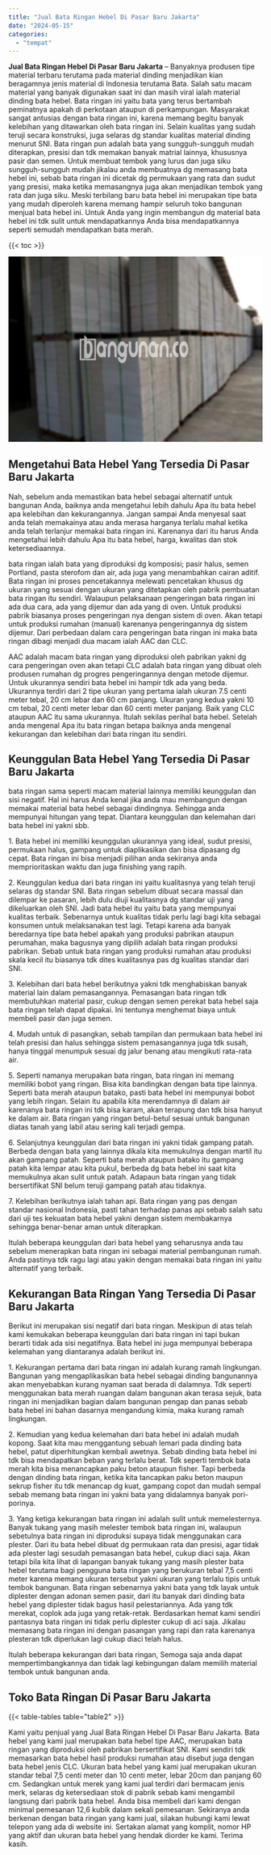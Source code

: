 ```yaml
---
title: "Jual Bata Ringan Hebel Di Pasar Baru Jakarta"
date: "2024-05-15"
categories: 
  - "tempat"
---
```


**Jual Bata Ringan Hebel Di Pasar Baru Jakarta** – Banyaknya produsen tipe material terbaru terutama pada material dinding menjadikan kian beragamnya jenis material di Indonesia terutama Bata. Salah satu macam material yang banyak digunakan saat ini dan masih viral ialah material dinding bata hebel. Bata ringan ini yaitu bata yang terus bertambah peminatnya apakah di perkotaan ataupun di perkampungan. Masyarakat sangat antusias dengan bata ringan ini, karena memang begitu banyak kelebihan yang ditawarkan oleh bata ringan ini. Selain kualitas yang sudah teruji secara konstruksi, juga selaras dg standar kualitas material dinding menurut SNI. Bata ringan pun adalah bata yang sungguh-sungguh mudah diterapkan, presisi dan tdk memakan banyak matrial lainnya, khususnya pasir dan semen. Untuk membuat tembok yang lurus dan juga siku sungguh-sungguh mudah jikalau anda membuatnya dg memasang bata hebel ini, sebab bata ringan ini dicetak dg permukaan yang rata dan sudut yang presisi, maka ketika memasangnya juga akan menjadikan tembok yang rata dan juga siku. Meski terbilang baru bata hebel ini merupakan tipe bata yang mudah diperoleh karena memang hampir seluruh toko bangunan menjual bata hebel ini. Untuk Anda yang ingin membangun dg material bata hebel ini tdk sulit untuk mendapatkannya Anda bisa mendapatkannya seperti semudah mendapatkan bata merah.

{{< toc >}}

![Jual Bata Ringan Hebel Di Pasar Baru Jakarta](/images/jual-hebel-murah-02.png)

## Mengetahui Bata Hebel Yang Tersedia Di Pasar Baru Jakarta

Nah, sebelum anda memastikan bata hebel sebagai alternatif untuk bangunan Anda, baiknya anda mengetahui lebih dahulu Apa itu bata hebel apa kelebihan dan kekurangannya. Jangan sampai Anda menyesal saat anda telah memakainya atau anda merasa harganya terlalu mahal ketika anda telah terlanjur memakai bata ringan ini. Karenanya dari itu harus Anda mengetahui lebih dahulu Apa itu bata hebel, harga, kwalitas dan stok ketersediaannya.

bata ringan ialah bata yang diproduksi dg komposisi; pasir halus, semen Portland, pasta sterofom dan air, ada juga yang menambahkan cairan aditif. Bata ringan ini proses pencetakannya melewati pencetakan khusus dg ukuran yang sesuai dengan ukuran yang ditetapkan oleh pabrik pembuatan bata ringan itu sendiri. Walaupun pelaksanaan pengeringan bata ringan ini ada dua cara, ada yang dijemur dan ada yang di oven. Untuk produksi pabrik biasanya proses pengeringan nya dengan sistem di oven. Akan tetapi untuk produksi rumahan (manual) karenanya pengeringannya dg sistem dijemur. Dari perbedaan dalam cara pengeringan bata ringan ini maka bata ringan dibagi menjadi dua macam ialah AAC dan CLC.

AAC adalah macam bata ringan yang diproduksi oleh pabrikan yakni dg cara pengeringan oven akan tetapi CLC adalah bata ringan yang dibuat oleh produsen rumahan dg progres pengeringannya dengan metode dijemur. Untuk ukurannya sendiri bata hebel ini hampir tdk ada yang beda. Ukurannya terdiri dari 2 tipe ukuran yang pertama ialah ukuran 7.5 centi meter tebal, 20 cm lebar dan 60 cm panjang. Ukuran yang kedua yakni 10 cm tebal, 20 centi meter lebar dan 60 centi meter panjang. Baik yang CLC ataupun AAC itu sama ukurannya. Itulah sekilas perihal bata hebel. Setelah anda mengenal Apa itu bata ringan betapa baiknya anda mengenal kekurangan dan kelebihan dari bata ringan itu sendiri.

## Keunggulan Bata Hebel Yang Tersedia Di Pasar Baru Jakarta

bata ringan sama seperti macam material lainnya memiliki keunggulan dan sisi negatif. Hal ini harus Anda kenal jika anda mau membangun dengan memakai material bata hebel sebagai dindingnya. Sehingga anda mempunyai hitungan yang tepat. Diantara keunggulan dan kelemahan dari bata hebel ini yakni sbb.

1\. Bata hebel ini memiliki keunggulan ukurannya yang ideal, sudut presisi, permukaan halus, gampang untuk diaplikasikan dan bisa dipasang dg cepat. Bata ringan ini bisa menjadi pilihan anda sekiranya anda memprioritaskan waktu dan juga finishing yang rapih.

2\. Keunggulan kedua dari bata ringan ini yaitu kualitasnya yang telah teruji selaras dg standar SNI. Bata ringan sebelum dibuat secara massal dan dilempar ke pasaran, lebih dulu diuji kualitasnya dg standar uji yang dikeluarkan oleh SNI. Jadi bata hebel itu yaitu bata yang mempunyai kualitas terbaik. Sebenarnya untuk kualitas tidak perlu lagi bagi kita sebagai konsumen untuk melaksanakan test lagi. Tetapi karena ada banyak beredarnya tipe bata hebel apakah yang produksi pabrikan ataupun perumahan, maka bagusnya yang dipilih adalah bata ringan produksi pabrikan. Sebab untuk bata ringan yang produksi rumahan atau produksi skala kecil itu biasanya tdk dites kualitasnya pas dg kualitas standar dari SNI.

3\. Kelebihan dari bata hebel berikutnya yakni tdk menghabiskan banyak material lain dalam pemasangannya. Pemasangan bata ringan tdk membutuhkan material pasir, cukup dengan semen perekat bata hebel saja bata ringan telah dapat dipakai. Ini tentunya menghemat biaya untuk membeli pasir dan juga semen.

4\. Mudah untuk di pasangkan, sebab tampilan dan permukaan bata hebel ini telah presisi dan halus sehingga sistem pemasangannya juga tdk susah, hanya tinggal menumpuk sesuai dg jalur benang atau mengikuti rata-rata air.

5\. Seperti namanya merupakan bata ringan, bata ringan ini memang memiliki bobot yang ringan. Bisa kita bandingkan dengan bata tipe lainnya. Seperti bata merah ataupun batako, pasti bata hebel ini mempunyai bobot yang lebih ringan. Selain itu apabila kita merendamnya di dalam air karenanya bata ringan ini tdk bisa karam, akan terapung dan tdk bisa hanyut ke dalam air. Bata ringan yang ringan betul-betul sesuai untuk bangunan diatas tanah yang labil atau sering kali terjadi gempa.

6\. Selanjutnya keunggulan dari bata ringan ini yakni tidak gampang patah. Berbeda dengan bata yang lainnya dikala kita memukulnya dengan martil itu akan gampang patah. Seperti bata merah ataupun batako itu gampang patah kita lempar atau kita pukul, berbeda dg bata hebel ini saat kita memukulnya akan sulit untuk patah. Adapaun bata ringan yang tidak bersertifikat SNI belum teruji gampang patah atau tidaknya.

7\. Kelebihan berikutnya ialah tahan api. Bata ringan yang pas dengan standar nasional Indonesia, pasti tahan terhadap panas api sebab salah satu dari uji tes kekuatan bata hebel yakni dengan sistem membakarnya sehingga benar-benar aman untuk diterapkan.

Itulah beberapa keunggulan dari bata hebel yang seharusnya anda tau sebelum menerapkan bata ringan ini sebagai material pembangunan rumah. Anda pastinya tdk ragu lagi atau yakin dengan memakai bata ringan ini yaitu alternatif yang terbaik.

## Kekurangan Bata Ringan Yang Tersedia Di Pasar Baru Jakarta

Berikut ini merupakan sisi negatif dari bata ringan. Meskipun di atas telah kami kemukakan beberapa keunggulan dari bata ringan ini tapi bukan berarti tidak ada sisi negatifnya. Bata hebel ini juga mempunyai beberapa kelemahan yang diantaranya adalah berikut ini.

1\. Kekurangan pertama dari bata ringan ini adalah kurang ramah lingkungan. Bangunan yang mengaplikasikan bata hebel sebagai dinding bangunannya akan menyebabkan kurang nyaman saat berada di dalamnya. Tdk seperti menggunakan bata merah ruangan dalam bangunan akan terasa sejuk, bata ringan ini menjadikan bagian dalam bangunan pengap dan panas sebab bata hebel ini bahan dasarnya mengandung kimia, maka kurang ramah lingkungan.

2\. Kemudian yang kedua kelemahan dari bata hebel ini adalah mudah kopong. Saat kita mau menggantung sebuah lemari pada dinding bata hebel, patut diperhitungkan kembali awetnya. Sebab dinding bata hebel ini tdk bisa mendapatkan beban yang terlalu berat. Tdk seperti tembok bata merah kita bisa menancapkan paku beton ataupun fisher. Tapi berbeda dengan dinding bata ringan, ketika kita tancapkan paku beton maupun sekrup fisher itu tdk menancap dg kuat, gampang copot dan mudah sempal sebab memang bata ringan ini yakni bata yang didalamnya banyak pori-porinya.

3\. Yang ketiga kekurangan bata ringan ini adalah sulit untuk memelesternya. Banyak tukang yang masih melester tembok bata ringan ini, walaupun sebetulnya bata ringan ini diproduksi supaya tidak menggunakan cara plester. Dari itu bata hebel dibuat dg permukaan rata dan presisi, agar tidak ada plester lagi sesudah pemasangan bata hebel, cukup diaci saja. Akan tetapi bila kita lihat di lapangan banyak tukang yang masih plester bata hebel terutama bagi pengguna bata ringan yang berukuran tebal 7,5 centi meter karena memang ukuran tersebut yakni ukuran yang terlalu tipis untuk tembok bangunan. Bata ringan sebenarnya yakni bata yang tdk layak untuk diplester dengan adonan semen pasir, dari itu banyak dari dinding bata hebel yang diplester tidak bagus hasil pelestariannya. Ada yang tdk merekat, coplok ada juga yang retak-retak. Berdasarkan hemat kami sendiri pantasnya bata ringan ini tidak perlu diplester cukup di aci saja. Jikalau memasang bata ringan ini dengan pasangan yang rapi dan rata karenanya plesteran tdk diperlukan lagi cukup diaci telah halus.

Itulah beberapa kekurangan dari bata ringan, Semoga saja anda dapat mempertimbangkannya dan tidak lagi kebingungan dalam memilih material tembok untuk bangunan anda.

## Toko Bata Ringan Di Pasar Baru Jakarta

{{< table-tables table="table2" >}}

Kami yaitu penjual yang Jual Bata Ringan Hebel Di Pasar Baru Jakarta. Bata hebel yang kami jual merupakan bata hebel tipe AAC, merupakan bata ringan yang diproduksi oleh pabrikan bersertifikat SNI. Kami sendiri tdk memasarkan bata hebel hasil produksi rumahan atau disebut juga dengan bata hebel jenis CLC. Ukuran bata hebel yang kami jual merupakan ukuran standar tebal 7,5 centi meter dan 10 centi meter, lebar 20cm dan panjang 60 cm. Sedangkan untuk merek yang kami jual terdiri dari bermacam jenis merk, selaras dg ketersediaan stok di pabrik sebab kami mengambil langsung dari pabrik bata hebel. Anda bisa membeli dari kami dengan minimal pemesanan 12,6 kubik dalam sekali pemesanan. Sekiranya anda berkenan dengan bata ringan yang kami jual, silakan hubungi kami lewat telepon yang ada di website ini. Sertakan alamat yang komplit, nomor HP yang aktif dan ukuran bata hebel yang hendak diorder ke kami. Terima kasih.

